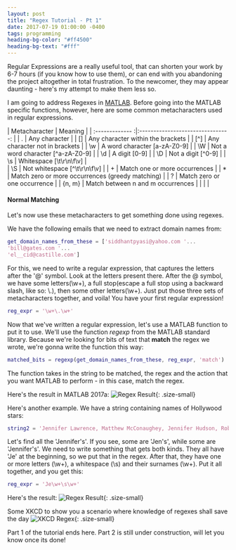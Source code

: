 ```yaml
---
layout: post
title: "Regex Tutorial - Pt 1"
date: 2017-07-19 01:00:00 -0400
tags: programming
heading-bg-color: "#ff4500"
heading-bg-text: "#fff"
---
```


Regular Expressions are a really useful tool, that can shorten your work by 6-7 hours (if you know how to use them), or can end with you abandoning the project altogether in total frustration. To the newcomer, they may appear daunting - here's my attempt to make them less so.

I am going to address Regexes in [MATLAB](https://www.mathworks.com/products/matlab.html). Before going into the MATLAB specific functions, however, here are some common metacharacters used in regular expressions.

|	Metacharacter		|								Meaning							|
|	:------------- :|:--------------------------------: |
|				.					|							Any character					|
|				[]				| Any character within the brackets	|
|				[^]				|	Any character not in brackets			|
|				\w				| A word character [a-zA-Z0-9]			|
|				\W				| Not a word character [^a-zA-Z0-9]	|
|				\d				|						A digit [0-9]						|
|				\D				|					Not a digit [^0-9]				|
|				\s				|					Whitespace [\t\r\n\f\v]		|				
|				\S				|			Not whitespace [^\t\r\n\f\v]	|
|				+					|			Match one or more occurrences	|
|				*					|	Match zero or more occurrences (greedy matching)	|
|				?					|		Match zero or one occurrence		|
|				{n, m}		|		Match between n and m occurrences		|
|									|																		|

			
#### Normal Matching
Let's now use these metacharacters to get something done using regexes.

We have the following emails that we need to extract domain names from:
```matlab
get_domain_names_from_these = ['siddhantpyasi@yahoo.com '...
'bill@gates.com '...
'el__cid@castille.com']
```

For this, we need to write a regular expression, that captures the letters after the '@' symbol. Look at the letters present there.
After the @ symbol, we have some letters(\w+), a full stop(escape a full stop using a backward slash, like so: \\.), then some other letters(\w+).
Just put those three sets of metacharacters together, and voila! You have your first regular expression!
```matlab
reg_expr = '\w+\.\w+'
```

Now that we've written a regular expression, let's use a MATLAB function to put it to use. We'll use the function _regexp_ from the MATLAB standard library. Because we're looking for bits of text that **match** the regex we wrote, we're gonna write the function this way:
```matlab
matched_bits = regexp(get_domain_names_from_these, reg_expr, 'match')
``` 
The function takes in the string to be matched, the regex and the action that you want MATLAB to perform - in this case, match the regex.

Here's the result in MATLAB 2017a:
![Regex Result](assets/img/matlab_regex_match.png){: .size-small}

Here's another example. We have a string containing names of Hollywood stars:
```matlab
string2 = 'Jennifer Lawrence, Matthew McConaughey, Jennifer Hudson, Robert Downey Jr, Jen Aniston, Jude Law, Jennifer Lopez';
```

Let's find all the 'Jennifer\'s'. If you see, some are 'Jen\'s', while some are 'Jennifer\'s'. We need to write something that gets both kinds.
They all have 'Je' at the beginning, so we put that in the regex. After that, they have one or more letters (\w+), a whitespace (\s) and their surnames (\w+). Put it all together, and you get this:
```matlab
reg_expr = 'Je\w+\s\w+'
```

Here's the result:
![Regex Result](assets/img/matlab_regex_match2.png){: .size-small}

Some XKCD to show you a scenario where knowledge of regexes shall save the day
![XKCD Regex](assets/img/xkcd_regex.png){: .size-small}

Part 1 of the tutorial ends here. Part 2 is still under construction, will let you know once its done!